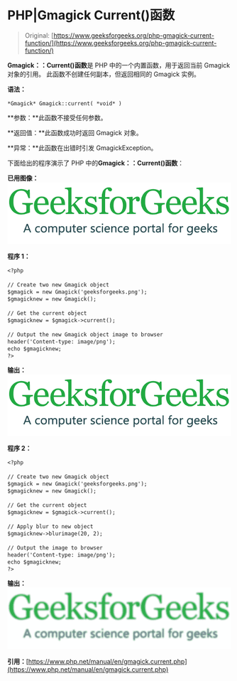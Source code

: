 # PHP|Gmagick Current()函数

> Original: [https://www.geeksforgeeks.org/php-gmagick-current-function/](https://www.geeksforgeeks.org/php-gmagick-current-function/)

**Gmagick：：Current()函数**是 PHP 中的一个内置函数，用于返回当前 Gmagick 对象的引用。 此函数不创建任何副本，但返回相同的 Gmagick 实例。

**语法：**

```
*Gmagick* Gmagick::current( *void* )
```

**参数：**此函数不接受任何参数。

**返回值：**此函数成功时返回 Gmagick 对象。

**异常：**此函数在出错时引发 GmagickException。

下面给出的程序演示了 PHP 中的**Gmagick：：Current()函数**：

**已用图像：**
![](img/07c99ec29e7a50fc3ea91a9d4a8d2f31.png)

**程序 1：**

```
<?php

// Create two new Gmagick object
$gmagick = new Gmagick('geeksforgeeks.png');
$gmagicknew = new Gmagick();

// Get the current object
$gmagicknew = $gmagick->current();

// Output the new Gmagick object image to browser
header('Content-type: image/png');  
echo $gmagicknew;  
?>  
```

**输出：**
![](img/07c99ec29e7a50fc3ea91a9d4a8d2f31.png)

**程序 2：**

```
<?php

// Create two new Gmagick object
$gmagick = new Gmagick('geeksforgeeks.png');
$gmagicknew = new Gmagick();

// Get the current object
$gmagicknew = $gmagick->current();

// Apply blur to new object
$gmagicknew->blurimage(20, 2);

// Output the image to browser
header('Content-type: image/png');  
echo $gmagicknew;  
?>  
```

**输出：**
![](img/6d05c3bec480c5329e52659c76ac72b6.png)

**引用：**[https://www.php.net/manual/en/gmagick.current.php](https://www.php.net/manual/en/gmagick.current.php)